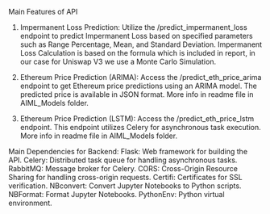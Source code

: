 Main Features of API
1. Impermanent Loss Prediction: Utilize the /predict_impermanent_loss endpoint to predict Impermanent Loss based on specified parameters such as Range Percentage, Mean, and Standard Deviation. Impermanent Loss Calculation is based on the formula which is included in report, in our case for Uniswap V3 we use a Monte Carlo Simulation.

2. Ethereum Price Prediction (ARIMA): Access the /predict_eth_price_arima endpoint to get Ethereum price predictions using an ARIMA model. The predicted price is available in JSON format. More info in readme file in AIML_Models folder.

3. Ethereum Price Prediction (LSTM): Access the /predict_eth_price_lstm endpoint. This endpoint utilizes Celery for asynchronous task execution. More info in readme file in AIML_Models folder.

Main Dependencies for Backend:
Flask: Web framework for building the API.
Celery: Distributed task queue for handling asynchronous tasks.
RabbitMQ: Message broker for Celery.
CORS: Cross-Origin Resource Sharing for handling cross-origin requests.
Certifi: Certificates for SSL verification.
NBconvert: Convert Jupyter Notebooks to Python scripts.
NBFormat: Format Jupyter Notebooks.
PythonEnv: Python virtual environment.
